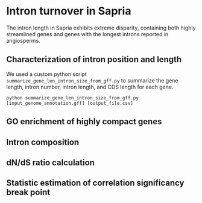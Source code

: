 # Intron turnover in Sapria
The intron length in Sapria exhibits extreme disparity, containing both highly streamlined genes and genes with the longest introns reported in angiosperms.

## Characterization of intron position and length
We used a custom python script `summarize_gene_len_intron_size_from_gff.py` to summarize the gene length, intron number, intron length, and CDS length for each gene. 
```
python summarize_gene_len_intron_size_from_gff.py [input_genome_annotation.gff] [output_file.csv]
```
## GO enrichment of highly compact genes

## Intron composition

## dN/dS ratio calculation

## Statistic estimation of correlation significancy break point
